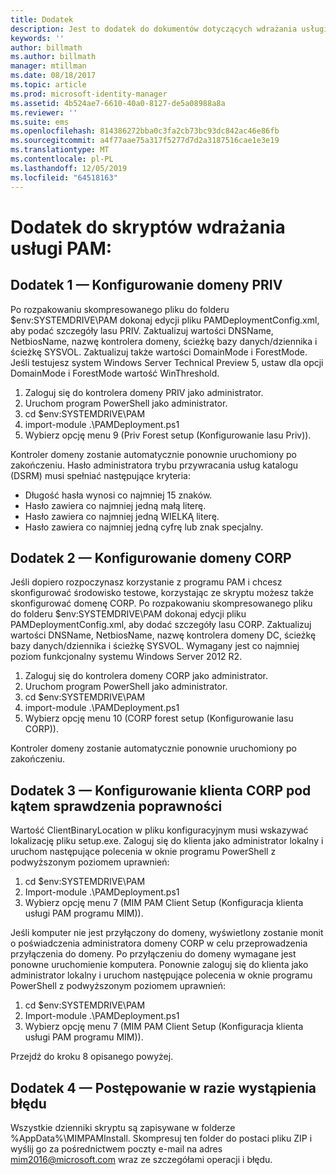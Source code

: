 ```yaml
---
title: Dodatek
description: Jest to dodatek do dokumentów dotyczących wdrażania usługi PAM inicjowanego przez skrypty. Obejmuje konfigurowanie domen PRIV i CORP, jak również konfigurowanie klienta w celu sprawdzania poprawności oraz informacje o tym, jak poprosić o pomoc.
keywords: ''
author: billmath
ms.author: billmath
manager: mtillman
ms.date: 08/18/2017
ms.topic: article
ms.prod: microsoft-identity-manager
ms.assetid: 4b524ae7-6610-40a0-8127-de5a08988a8a
ms.reviewer: ''
ms.suite: ems
ms.openlocfilehash: 814386272bba0c3fa2cb73bc93dc842ac46e86fb
ms.sourcegitcommit: a4f77aae75a317f5277d7d2a3187516cae1e3e19
ms.translationtype: MT
ms.contentlocale: pl-PL
ms.lasthandoff: 12/05/2019
ms.locfileid: "64518163"
---
```

# <a name="pam-deployment-scripts-addendum"></a>Dodatek do skryptów wdrażania usługi PAM:

## <a name="addendum-1-setting-up-the-priv-domain"></a>Dodatek 1 — Konfigurowanie domeny PRIV

Po rozpakowaniu skompresowanego pliku do folderu $env:SYSTEMDRIVE\PAM dokonaj edycji pliku PAMDeploymentConfig.xml, aby podać szczegóły lasu PRIV. Zaktualizuj wartości DNSName, NetbiosName, nazwę kontrolera domeny, ścieżkę bazy danych/dziennika i ścieżkę SYSVOL. Zaktualizuj także wartości DomainMode i ForestMode. Jeśli testujesz system Windows Server Technical Preview 5, ustaw dla opcji DomainMode i ForestMode wartość WinThreshold.

1. Zaloguj się do kontrolera domeny PRIV jako administrator.
2. Uruchom program PowerShell jako administrator.
3. cd $env:SYSTEMDRIVE\PAM
4. import-module .\PAMDeployment.ps1
5. Wybierz opcję menu 9 (Priv Forest setup (Konfigurowanie lasu Priv)).


Kontroler domeny zostanie automatycznie ponownie uruchomiony po zakończeniu. Hasło administratora trybu przywracania usług katalogu (DSRM) musi spełniać następujące kryteria:

  * Długość hasła wynosi co najmniej 15 znaków.
  * Hasło zawiera co najmniej jedną małą literę.
  * Hasło zawiera co najmniej jedną WIELKĄ literę.
  * Hasło zawiera co najmniej jedną cyfrę lub znak specjalny.

## <a name="addendum-2-setting-up-the-corp-domain"></a>Dodatek 2 — Konfigurowanie domeny CORP

Jeśli dopiero rozpoczynasz korzystanie z programu PAM i chcesz skonfigurować środowisko testowe, korzystając ze skryptu możesz także skonfigurować domenę CORP. Po rozpakowaniu skompresowanego pliku do folderu $env:SYSTEMDRIVE\PAM dokonaj edycji pliku PAMDeploymentConfig.xml, aby dodać szczegóły lasu CORP. Zaktualizuj wartości DNSName, NetbiosName, nazwę kontrolera domeny DC, ścieżkę bazy danych/dziennika i ścieżkę SYSVOL. Wymagany jest co najmniej poziom funkcjonalny systemu Windows Server 2012 R2.

1. Zaloguj się do kontrolera domeny CORP jako administrator.
2. Uruchom program PowerShell jako administrator.
3. cd $env:SYSTEMDRIVE\PAM
4. import-module .\PAMDeployment.ps1
5. Wybierz opcję menu 10 (CORP forest setup (Konfigurowanie lasu CORP)).

Kontroler domeny zostanie automatycznie ponownie uruchomiony po zakończeniu.

## <a name="addendum-3-setting-up-a-corp-client-to-do-the-validation"></a>Dodatek 3 — Konfigurowanie klienta CORP pod kątem sprawdzenia poprawności

Wartość ClientBinaryLocation w pliku konfiguracyjnym musi wskazywać lokalizację pliku setup.exe.
Zaloguj się do klienta jako administrator lokalny i uruchom następujące polecenia w oknie programu PowerShell z podwyższonym poziomem uprawnień:

1. cd $env:SYSTEMDRIVE\PAM
2. Import-module .\PAMDeployment.ps1
3. Wybierz opcję menu 7 (MIM PAM Client Setup (Konfiguracja klienta usługi PAM programu MIM)).


Jeśli komputer nie jest przyłączony do domeny, wyświetlony zostanie monit o poświadczenia administratora domeny CORP w celu przeprowadzenia przyłączenia do domeny. Po przyłączeniu do domeny wymagane jest ponowne uruchomienie komputera. Ponownie zaloguj się do klienta jako administrator lokalny i uruchom następujące polecenia w oknie programu PowerShell z podwyższonym poziomem uprawnień:

1. cd $env:SYSTEMDRIVE\PAM
2. Import-module .\PAMDeployment.ps1
3. Wybierz opcję menu 7 (MIM PAM Client Setup (Konfiguracja klienta usługi PAM programu MIM)).

Przejdź do kroku 8 opisanego powyżej.

## <a name="addendum-4-if-something-goes-wrong"></a>Dodatek 4 — Postępowanie w razie wystąpienia błędu

Wszystkie dzienniki skryptu są zapisywane w folderze %AppData%\MIMPAMInstall. Skompresuj ten folder do postaci pliku ZIP i wyślij go za pośrednictwem poczty e-mail na adres [mim2016@microsoft.com](mailto:mim2016@microsoft.com) wraz ze szczegółami operacji i błędu.
